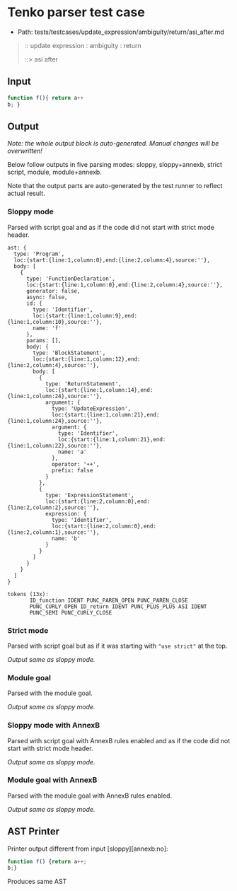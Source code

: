 # Tenko parser test case

- Path: tests/testcases/update_expression/ambiguity/return/asi_after.md

> :: update expression : ambiguity : return
>
> ::> asi after

## Input

`````js
function f(){ return a++
b; }
`````

## Output

_Note: the whole output block is auto-generated. Manual changes will be overwritten!_

Below follow outputs in five parsing modes: sloppy, sloppy+annexb, strict script, module, module+annexb.

Note that the output parts are auto-generated by the test runner to reflect actual result.

### Sloppy mode

Parsed with script goal and as if the code did not start with strict mode header.

`````
ast: {
  type: 'Program',
  loc:{start:{line:1,column:0},end:{line:2,column:4},source:''},
  body: [
    {
      type: 'FunctionDeclaration',
      loc:{start:{line:1,column:0},end:{line:2,column:4},source:''},
      generator: false,
      async: false,
      id: {
        type: 'Identifier',
        loc:{start:{line:1,column:9},end:{line:1,column:10},source:''},
        name: 'f'
      },
      params: [],
      body: {
        type: 'BlockStatement',
        loc:{start:{line:1,column:12},end:{line:2,column:4},source:''},
        body: [
          {
            type: 'ReturnStatement',
            loc:{start:{line:1,column:14},end:{line:1,column:24},source:''},
            argument: {
              type: 'UpdateExpression',
              loc:{start:{line:1,column:21},end:{line:1,column:24},source:''},
              argument: {
                type: 'Identifier',
                loc:{start:{line:1,column:21},end:{line:1,column:22},source:''},
                name: 'a'
              },
              operator: '++',
              prefix: false
            }
          },
          {
            type: 'ExpressionStatement',
            loc:{start:{line:2,column:0},end:{line:2,column:2},source:''},
            expression: {
              type: 'Identifier',
              loc:{start:{line:2,column:0},end:{line:2,column:1},source:''},
              name: 'b'
            }
          }
        ]
      }
    }
  ]
}

tokens (13x):
       ID_function IDENT PUNC_PAREN_OPEN PUNC_PAREN_CLOSE
       PUNC_CURLY_OPEN ID_return IDENT PUNC_PLUS_PLUS ASI IDENT
       PUNC_SEMI PUNC_CURLY_CLOSE
`````

### Strict mode

Parsed with script goal but as if it was starting with `"use strict"` at the top.

_Output same as sloppy mode._

### Module goal

Parsed with the module goal.

_Output same as sloppy mode._

### Sloppy mode with AnnexB

Parsed with script goal with AnnexB rules enabled and as if the code did not start with strict mode header.

_Output same as sloppy mode._

### Module goal with AnnexB

Parsed with the module goal with AnnexB rules enabled.

_Output same as sloppy mode._

## AST Printer

Printer output different from input [sloppy][annexb:no]:

````js
function f() {return a++;
b;}
````

Produces same AST
